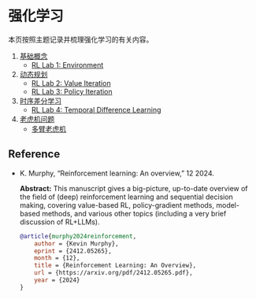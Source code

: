# 强化学习

本页按照主题记录并梳理强化学习的有关内容。

1. [基础概念](rl-1-basics.md)
    * [RL Lab 1: Environment](rl_env.py)
2. [动态规划](rl-2-dp-methods.md)
    * [RL Lab 2: Value Iteration](rl-value-iteration.ipynb)
    * [RL Lab 3: Policy Iteration](rl-policy-iteration.ipynb)
3. [时序差分学习](rl-3-temporal-difference-learning.md)
    * [RL Lab 4: Temporal Difference Learning](rl-td-learning.ipynb)
2. [老虎机问题](bandit.md)
    * [多臂老虎机](multi-armed-bandit.ipynb)

## Reference

* K. Murphy, “Reinforcement learning: An overview,” 12 2024.

    **Abstract:** This manuscript gives a big-picture, up-to-date overview of the field of (deep) reinforcement learning and sequential decision making, covering value-based RL, policy-gradient methods, model-based methods, and various other topics (including a very brief discussion of RL+LLMs).

    ```bibtex
    @article{murphy2024reinforcement,
        author = {Kevin Murphy},
        eprint = {2412.05265},
        month = {12},
        title = {Reinforcement Learning: An Overview},
        url = {https://arxiv.org/pdf/2412.05265.pdf},
        year = {2024}
    }
    ```